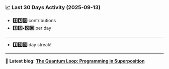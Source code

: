 <!--START_STATS-->
### 📈 Last 30 Days Activity (2025-09-13)  
- **9️⃣7️⃣5️⃣** contributions  
- **3️⃣2️⃣•5️⃣0️⃣** per day
---
- **1️⃣0️⃣5️⃣** day streak!
---
📝 **Latest blog:** [**The Quantum Loop: Programming in Superposition**](https://andriak.com/blog/quantum-loop)
<!--END_STATS-->
